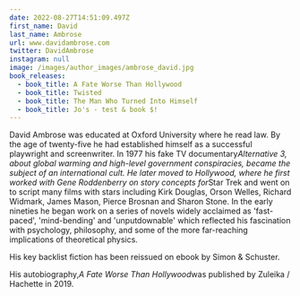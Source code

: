 ```yaml
---
date: 2022-08-27T14:51:09.497Z
first_name: David
last_name: Ambrose
url: www.davidambrose.com
twitter: DavidAmbrose
instagram: null
image: /images/author_images/ambrose_david.jpg
book_releases:
  - book_title: A Fate Worse Than Hollywood
  - book_title: Twisted
  - book_title: The Man Who Turned Into Himself
  - book_title: Jo's - test & book $!
---
```

David Ambrose was educated at Oxford University where he read law. By the age of twenty-five he had established himself as a successful playwright and screenwriter. In 1977 his fake TV documentary*Alternative 3, about global warming and high-level government conspiracies, became the subject of an international cult. He later moved to Hollywood, where he first worked with Gene Roddenberry on story concepts for*Star Trek and went on to script many films with stars including Kirk Douglas, Orson Welles, Richard Widmark, James Mason, Pierce Brosnan and Sharon Stone. In the early nineties he began work on a series of novels widely acclaimed as 'fast-paced', 'mind-bending' and 'unputdownable' which reflected his fascination with psychology, philosophy, and some of the more far-reaching implications of theoretical physics. 

His key backlist fiction has been reissued on ebook by Simon & Schuster.

His autobiography,*A Fate Worse Than Hollywood*was published by Zuleika / Hachette in 2019.